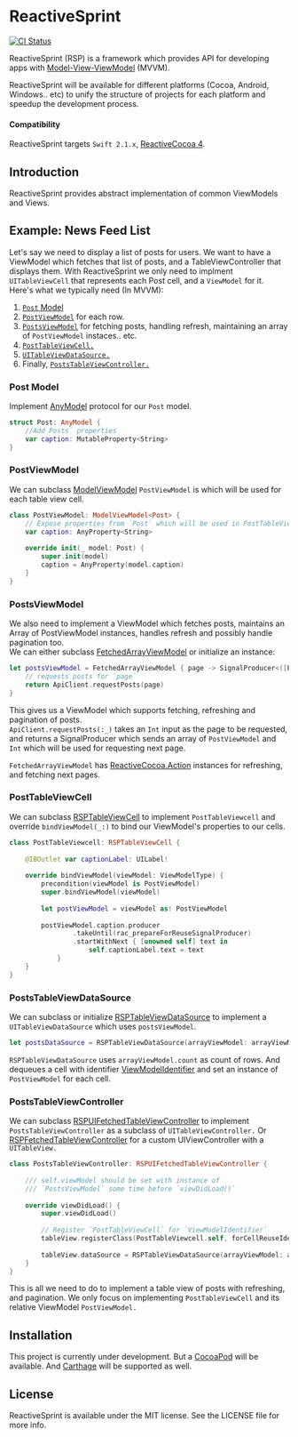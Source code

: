 # ReactiveSprint

[![CI Status](https://travis-ci.org/ReactiveSprint/ReactiveSprint-Swift.svg?branch=master)](https://travis-ci.org/ReactiveSprint/ReactiveSprint-Swift)  

ReactiveSprint (RSP) is a framework which provides API for developing apps with [Model-View-ViewModel](https://en.wikipedia.org/wiki/Model–view–viewmodel) (MVVM).

ReactiveSprint will be available for different platforms (Cocoa, Android, Windows.. etc) to unify the structure of projects for each platform and speedup the development process.

#### Compatibility

ReactiveSprint targets `Swift 2.1.x`, [ReactiveCocoa 4](https://github.com/ReactiveCocoa/ReactiveCocoa).

## Introduction

ReactiveSprint provides abstract implementation of common ViewModels and Views.

## Example: News Feed List

Let's say we need to display a list of posts for users. We want to have a ViewModel which fetches that list of posts, and a TableViewController that displays them.
With ReactiveSprint we only need to implment `UITableViewCell` that represents each Post cell, and a `ViewModel` for it.  
Here's what we typically need (In MVVM):
 1. [`Post` Model](#post-model)
 1. [`PostViewModel`](#postviewmodel) for each row.
 1. [`PostsViewModel`](#postsviewmodel) for fetching posts, handling refresh, maintaining an array of `PostViewModel` instaces.. etc.
 1. [`PostTableViewCell.`](#posttableviewcell)
 1. [`UITableViewDataSource.`](#poststableviewdatasource)
 1. Finally, [`PostsTableViewController.`](#poststableviewcontroller)

### Post Model

Implement [AnyModel](/Pod/Classes/Model.swift) protocol for our `Post` model.

```swift
struct Post: AnyModel {
    //Add Posts` properties
    var caption: MutableProperty<String>
}
```

### PostViewModel

We can subclass [ModelViewModel](/Pod/Classes/ModelViewModel.swift) `PostViewModel` is which will be used for each table view cell.

```swift
class PostViewModel: ModelViewModel<Post> {
    // Expose properties from `Post` which will be used in PostTableViewCell
    var caption: AnyProperty<String>
    
    override init(_ model: Post) {
        super.init(model)
        caption = AnyProperty(model.caption)
    }
}
```

### PostsViewModel

We also need to implement a ViewModel which fetches posts, maintains an Array of PostViewModel instances, handles refresh and possibly handle pagination too.  
We can either subclass [FetchedArrayViewModel](/Pod/Classes/FetchedArrayViewModel.swift) or initialize an instance:

```swift
let postsViewModel = FetchedArrayViewModel { page -> SignalProducer<([PostViewModel], Int?), NSError> in
    // requests posts for `page`
    return ApiClient.requestPosts(page)
}
```

This gives us a ViewModel which supports fetching, refreshing and pagination of posts.  
`ApiClient.requestPosts(:_)` takes an `Int` input as the page to be requested, and returns a SignalProducer which sends an array of `PostViewModel` and `Int` which will be used for requesting next page.

`FetchedArrayViewModel` has [ReactiveCocoa.Action](https://github.com/ReactiveCocoa/ReactiveCocoa/blob/master/ReactiveCocoa/Swift/Action.swift) instances for refreshing, and fetching next pages.

### PostTableViewCell

We can subclass [RSPTableViewCell](/Pods/Classes/UIKit/RSPTableViewCell.swift) to implement `PostTableViewcell` and override `bindViewModel(_:)` to bind our ViewModel's properties to our cells.

```swift
class PostTableViewcell: RSPTableViewCell {
    
    @IBOutlet var captionLabel: UILabel!
    
    override bindViewModel(viewModel: ViewModelType) {
        precondition(viewModel is PostViewModel)
        super.bindViewModel(viewModel)
        
        let postViewModel = viewModel as! PostViewModel
        
        postViewModel.caption.producer
                .takeUntil(rac_prepareForReuseSignalProducer)
                .startWithNext { [unowned self] text in
                    self.captionLabel.text = text
            }
    }
}
```

### PostsTableViewDataSource

We can subclass or initialize [RSPTableViewDataSource](/Pods/Classes/UIKit/RSPTableViewDataSource.swift) to implement a `UITableViewDataSource` which uses `postsViewModel`.

```swift
let postsDataSource = RSPTableViewDataSource(arrayViewModel: arrayViewModel)
```

`RSPTableViewDataSource` uses `arrayViewModel.count` as count of rows.
And dequeues a cell with identifier [ViewModelIdentifier](/Pods/Classes/ViewType.swift) and set an instance of `PostViewModel` for each cell.

### PostsTableViewController

We can subclass [RSPUIFetchedTableViewController](/Pods/Classes/UIKit/RSPUITableViewController.swift) to implement `PostsTableViewController` as a subclass of `UITableViewController.`
Or [RSPFetchedTableViewController](/Pods/Classes/UIKit/RSPTableViewController.swift) for a custom UIViewController with a `UITableView.` 

```swift
class PostsTableViewController: RSPUIFetchedTableViewController {
    
    /// self.viewModel should be set with instance of
    /// `PostsViewModel` some time before `viewDidLoad()`
    
    override viewDidLoad() {
        super.viewDidLoad()
        
        // Register `PostTableViewCell` for `ViewModelIdentifier`
        tableView.registerClass(PostTableViewcell.self, forCellReuseIdentifier: ViewModelIdentifier)
        
        tableView.dataSource = RSPTableViewDataSource(arrayViewModel: arrayViewModel)
    }
}
```

This is all we need to do to implement a table view of posts with refreshing, and pagination.
We only focus on implementing `PostTableViewCell` and its relative ViewModel `PostViewModel.`

## Installation

This project is currently under development. But a [CocoaPod](https://cocoapods.org) will be available. And [Carthage](https://github.com/Carthage/Carthage) will be supported as well.

## License

ReactiveSprint is available under the MIT license. See the LICENSE file for more info.
